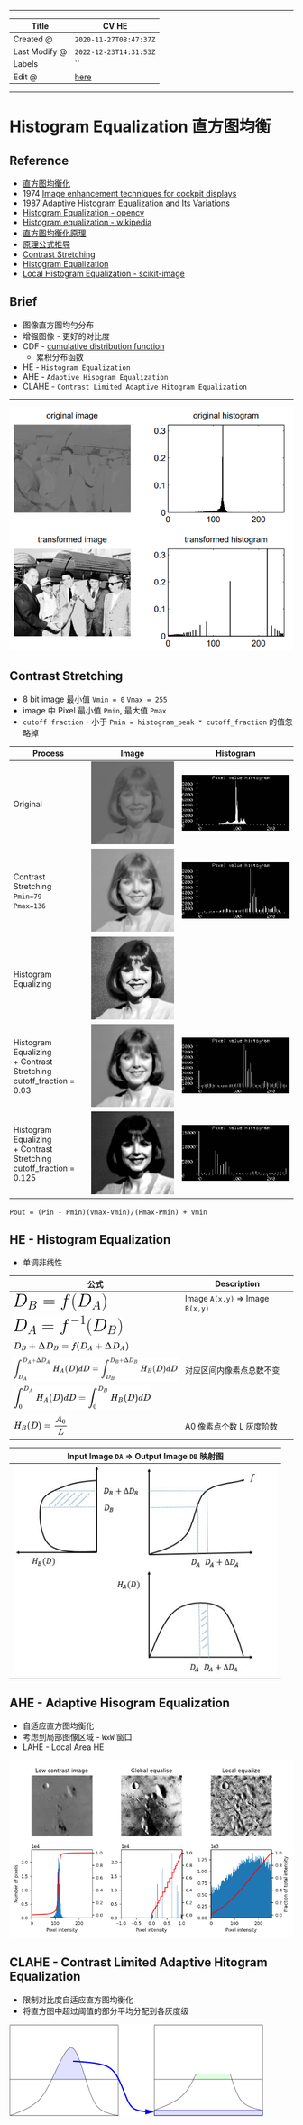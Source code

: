 -----

| Title         | CV HE                                                 |
| ------------- | ----------------------------------------------------- |
| Created @     | `2020-11-27T08:47:37Z`                                |
| Last Modify @ | `2022-12-23T14:31:53Z`                                |
| Labels        | \`\`                                                  |
| Edit @        | [here](https://github.com/junxnone/aiwiki/issues/100) |

-----

# Histogram Equalization 直方图均衡

## Reference

  - [直方图均衡化](https://zhuanlan.zhihu.com/p/44918476)
  - 1974 [Image enhancement techniques for cockpit
    displays](https://apps.dtic.mil/dtic/tr/fulltext/u2/a014928.pdf)
  - 1987 [Adaptive Histogram Equalization and Its Variations]()
  - [Histogram Equalization -
    opencv](https://docs.opencv.org/3.4/d4/d1b/tutorial_histogram_equalization.html)
  - [Histogram equalization -
    wikipedia](https://en.wikipedia.org/wiki/Histogram_equalization)
  - [直方图均衡化原理](https://www.cnblogs.com/tianyalu/p/5687782.html)
  - [原理公式推导](https://blog.csdn.net/qq_15971883/article/details/88699218)
  - [Contrast
    Stretching](http://homepages.inf.ed.ac.uk/rbf/HIPR2/stretch.htm)
  - [Histogram
    Equalization](http://homepages.inf.ed.ac.uk/rbf/HIPR2/histeq.htm)
  - [Local Histogram Equalization -
    scikit-image](https://scikit-image.org/docs/dev/auto_examples/color_exposure/plot_local_equalize.html)

## Brief

  - 图像直方图均匀分布
  - 增强图像 - 更好的对比度
  - CDF - [cumulative distribution
    function](https://en.wikipedia.org/wiki/Cumulative_distribution_function)
    - 累积分布函数
  - HE - `Histogram Equalization`
  - AHE - `Adaptive Hisogram Equalization`
  - CLAHE - `Contrast Limited Adaptive Hitogram Equalization`

-----

![image](media/ef465a40f7cdd54679d56e4c8916abb44bca70aa.png)

## Contrast Stretching

  - 8 bit image 最小值 `Vmin = 0` `Vmax = 255`
  - image 中 Pixel 最小值 `Pmin`, 最大值 `Pmax`
  - `cutoff fraction` - 小于 `Pmin = histogram_peak * cutoff_fraction`
    的值忽略掉

| Process                                                                    | Image                                                        | Histogram                                                    |
| -------------------------------------------------------------------------- | ------------------------------------------------------------ | ------------------------------------------------------------ |
| Original                                                                   | ![image](media/8fc6afa4a0b3d99f21386ec659ba6548978d01c5.png) | ![image](media/19cb768cb388895c2ba0ae4290c65500154fe154.png) |
| Contrast Stretching<br>`Pmin=79`<br>`Pmax=136`                             | ![image](media/4088061eec3744bb4ec5873011ce489a06c45165.png) | ![image](media/cb7d3397cc00331e4665dd9aa1555ef1daf96236.png) |
| Histogram Equalizing                                                       | ![image](media/6d1749697932b05258f5cc82f77e6125a388b3e0.png) |                                                              |
| Histogram Equalizing<br>+ Contrast Stretching <br>cutoff\_fraction = 0.03  | ![image](media/6adb55cae0325785fbf4faf5563616a0d75d1433.png) | ![image](media/02d55d9573cc08921ac37f84edd1dd8201fe82a6.png) |
| Histogram Equalizing<br>+ Contrast Stretching <br>cutoff\_fraction = 0.125 | ![image](media/dc01de22afd61f53e24703fb129e44c883c2d654.png) | ![image](media/835e25aed1e642b92266321d5aff12ac44032da8.png) |

`Pout = (Pin - Pmin)(Vmax-Vmin)/(Pmax-Pmin) + Vmin`

## HE - Histogram Equalization

  - 单调非线性

| 公式                                                           | Description                       |
| ------------------------------------------------------------ | --------------------------------- |
| ![image](media/e4779717fd9e98a222f31c874a42b12763415196.png) | Image `A(x,y)` =\> Image `B(x,y)` |
| ![image](media/2a59c6dbad21173c9747e64577925e62f308ef62.png) |                                   |
| ![image](media/d24067f2512fd620f50299e81cfb23cc6b8b27e9.png) |                                   |
| ![image](media/312baffba3c2c0f60243cabb036c6b47c928aad0.png) | 对应区间内像素点总数不变                      |
| ![image](media/d2412ac4cbad3def70ec6023d6bc08114db32597.png) |                                   |
| ![image](media/e0da87ef05b9c8d9630f9ee9c67c371c7d595b86.png) | A0 像素点个数 L 灰度阶数                   |

| Input Image `DA` =\> Output Image `DB` 映射图                   |
| ------------------------------------------------------------ |
| ![image](media/c27662263e6870e82ca950cbdebea223db9121d6.png) |

## AHE - Adaptive Hisogram Equalization

  - 自适应直方图均衡化
  - 考虑到局部图像区域 - `WxW` 窗口
  - LAHE - Local Area HE

![image](media/cdc27e4ee3a3e24d435689a97077dac36d2d03bf.png)

## CLAHE - Contrast Limited Adaptive Hitogram Equalization

  - 限制对比度自适应直方图均衡化
  - 将直方图中超过阈值的部分平均分配到各灰度级

![image](media/87a05c1fcd33c165e5b98cbb19ec106176c0b66c.png)
